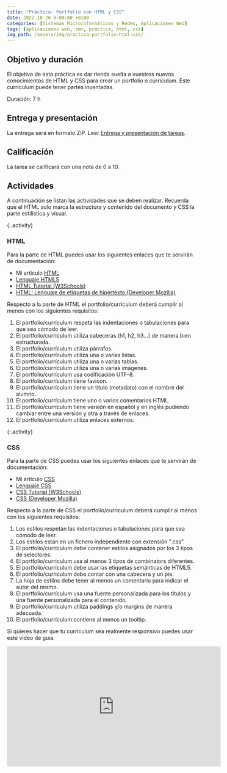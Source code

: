 ```yaml
---
title: "Práctica: Portfolio con HTML y CSS"
date: 2022-10-26 9:00:00 +0100
categories: [Sistemas Microinformáticos y Redes, Aplicaciones Web]
tags: [aplicaciones web, smr, práctica, html, css]
img_path: /assets/img/practica-portfolio-html-css/
---
```


## Objetivo y duración

El objetivo de esta práctica es dar rienda suelta a vuestros nuevos conocimientos de HTML y CSS para crear un portfolio o curriculum. Este curriculum puede tener partes inventadas.

Duración: 7 h

## Entrega y presentación

La entrega será en formato ZIP. Leer [Entrega y presentación de tareas](/posts/entrega-presentacion-tareas/).

## Calificación

La tarea se calificará con una nota de 0 a 10.

## Actividades

A continuación se listan las actividades que se deben realizar. Recuerda que el HTML solo marca la estructura y contenido del documento y CSS la parte estilística y visual.

{:.activity}
### HTML

Para la parte de HTML puedes usar los siguientes enlaces que te servirán de documentación:

- Mi artículo [HTML](/posts/html)
- [Lenguaje HTML5](https://lenguajehtml.com/html/introduccion/que-es-html/)
- [HTML Tutorial (W3Schools)](https://www.w3schools.com/html/)
- [HTML: Lenguaje de etiquetas de hipertexto (Developer Mozilla)](https://developer.mozilla.org/es/docs/Web/HTML)

Respecto a la parte de HTML el portfolio/currículum deberá cumplir al menos con los siguientes requisitos:

1. El portfolio/currículum respeta las indentaciones o tabulaciones para que sea cómodo de leer.
2. El portfolio/curriculum utiliza cabeceras (h1, h2, h3...) de manera bien estructurada.
3. El portfolio/currículum utiliza párrafos.
4. El portfolio/currículum utiliza una o varias listas.
5. El portfolio/currículum utiliza una o varias tablas.
6. El portfolio/currículum utiliza una o varias imágenes.
7. El portfolio/currículum usa codificación UTF-8.
8. El portfolio/currículum tiene favicon.
9. El portfolio/currículum tiene un título (metadato) con el nombre del alumno.
10. El portfolio/currículum tiene uno o varios comentarios HTML.
11. El portfolio/currículum tiene versión en español y en inglés pudiendo cambiar entre una versión y otra a través de enlaces.
12. El portfolio/currículum utiliza enlaces externos.

{:.activity}
### CSS

Para la parte de CSS puedes usar los siguientes enlaces que te servirán de documentación:

- Mi artículo [CSS](/posts/css)
- [Lenguaje CSS](https://lenguajecss.com/css/)
- [CSS Tutorial (W3Schools)](https://www.w3schools.com/css/default.asp)
- [CSS (Developer Mozilla)](https://developer.mozilla.org/es/docs/Web/CSS)

Respecto a la parte de CSS el portfolio/curriculum deberá cumplir al menos con los siguientes requisitos:

1. Los estilos respetan las indentaciones o tabulaciones para que sea cómodo de leer.
2. Los estilos están en un fichero independiente con extensión ".css".
3. El portfolio/currículum debe contener estilos asignados por los 3 tipos de selectores.
4. El portfolio/curriculum usa al menos 3 tipos de combinators diferentes.
5. El portfolio/curriculum debe usar las etiquetas semánticas de HTML5.
6. El portfolio/curriculum debe contar con una cabecera y un pie.
7. La hoja de estilos debe tener al menos un comentario para indicar el autor del mismo.
8. El portfolio/currículum usa una fuente personalizada para los títulos y una fuente personalizada para el contenido.
9. El portfolio/currículum utiliza paddings y/o margins de manera adecuada.
10. El portfolio/currículum contiene al menos un tooltip.

Si quieres hacer que tu curriculum sea realmente responsivo puedes usar este vídeo de guía:

<iframe width="560" height="315" src="https://www.youtube.com/embed/El0OJ6h_2ZI" title="YouTube video player" frameborder="0" allow="accelerometer; autoplay; clipboard-write; encrypted-media; gyroscope; picture-in-picture" allowfullscreen></iframe>